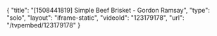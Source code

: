 {
    "title": "[1508441819] Simple Beef Brisket - Gordon Ramsay",
    "type": "solo",
    "layout": "iframe-static",
    "videoId": "123179178",
    "url": "\/tvpembed\/123179178"
}